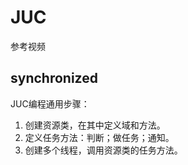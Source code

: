 # JUC

参考视频

## synchronized

JUC编程通用步骤：

1. 创建资源类，在其中定义域和方法。
2. 定义任务方法：判断；做任务；通知。
3. 创建多个线程，调用资源类的任务方法。